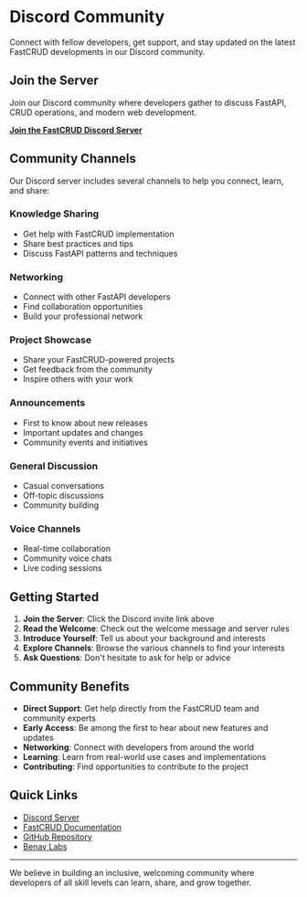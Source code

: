 # Discord Community

Connect with fellow developers, get support, and stay updated on the latest FastCRUD developments in our Discord community.

## Join the Server

Join our Discord community where developers gather to discuss FastAPI, CRUD operations, and modern web development.

[**Join the FastCRUD Discord Server**](https://discord.gg/jhhbkxBmhj)

## Community Channels

Our Discord server includes several channels to help you connect, learn, and share:

### Knowledge Sharing

- Get help with FastCRUD implementation
- Share best practices and tips
- Discuss FastAPI patterns and techniques

### Networking

- Connect with other FastAPI developers
- Find collaboration opportunities
- Build your professional network

### Project Showcase

- Share your FastCRUD-powered projects
- Get feedback from the community
- Inspire others with your work

### Announcements

- First to know about new releases
- Important updates and changes
- Community events and initiatives

### General Discussion

- Casual conversations
- Off-topic discussions
- Community building

### Voice Channels

- Real-time collaboration
- Community voice chats
- Live coding sessions

## Getting Started

1. **Join the Server**: Click the Discord invite link above
2. **Read the Welcome**: Check out the welcome message and server rules
3. **Introduce Yourself**: Tell us about your background and interests
4. **Explore Channels**: Browse the various channels to find your interests
5. **Ask Questions**: Don't hesitate to ask for help or advice

## Community Benefits

- **Direct Support**: Get help directly from the FastCRUD team and community experts
- **Early Access**: Be among the first to hear about new features and updates
- **Networking**: Connect with developers from around the world
- **Learning**: Learn from real-world use cases and implementations
- **Contributing**: Find opportunities to contribute to the project

## Quick Links

- [Discord Server](https://discord.gg/jhhbkxBmhj)
- [FastCRUD Documentation](https://benavlabs.github.io/fastcrud/)
- [GitHub Repository](https://github.com/benavlabs/fastcrud)
- [Benav Labs](https://benav.io)

---

We believe in building an inclusive, welcoming community where developers of all skill levels can learn, share, and grow together.
